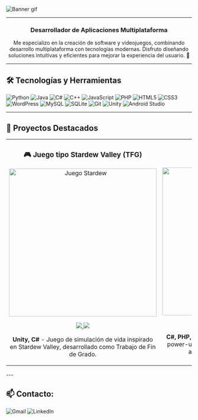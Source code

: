 ![Banner gif](https://github.com/user-attachments/assets/c13adf16-b103-472f-b634-86bc3796a0ac)


---
<h3 align="center">Desarrollador de Aplicaciones Multiplataforma</h3>

<p align="center">
Me especializo en la creación de software y videojuegos, combinando desarrollo multiplataforma con tecnologías modernas.
Disfruto diseñando soluciones intuitivas y eficientes para mejorar la experiencia del usuario. 🚀
</p>

---

<h2 align="left">🛠️ Tecnologías y Herramientas</h2>
<p align="left">
  
<img src="https://img.shields.io/badge/python-3670A0?style=for-the-badge&logo=python&logoColor=ffdd54" alt="Python" />
<img src="https://img.shields.io/badge/java-%23ED8B00.svg?style=for-the-badge&logo=openjdk&logoColor=white" alt="Java" />
<img src="https://img.shields.io/badge/C%23-7B3399?style=for-the-badge&logo=c%2B%2B&logoColor=white" alt="C#" />
<img src="https://img.shields.io/badge/C%2B%2B-00599C?style=for-the-badge&logo=c%2B%2B&logoColor=white" alt="C++" />
<img src="https://img.shields.io/badge/javascript-%23323330.svg?style=for-the-badge&logo=javascript&logoColor=%23F7DF1E" alt="JavaScript" />
<img src="https://img.shields.io/badge/php-%23777BB4.svg?style=for-the-badge&logo=php&logoColor=white" alt="PHP" />

<img src="https://img.shields.io/badge/HTML5-E34F26?style=for-the-badge&logo=html5&logoColor=white" alt="HTML5" />
<img src="https://img.shields.io/badge/CSS3-1572B6?style=for-the-badge&logo=css3&logoColor=white" alt="CSS3" />
<img src="https://img.shields.io/badge/WordPress-21759B?style=for-the-badge&logo=wordpress&logoColor=white" alt="WordPress" />

<img src="https://img.shields.io/badge/mysql-4479A1.svg?style=for-the-badge&logo=mysql&logoColor=white" alt="MySQL" />
<img src="https://img.shields.io/badge/sqlite-%2307405e.svg?style=for-the-badge&logo=sqlite&logoColor=white" alt="SQLite" />

<img src="https://img.shields.io/badge/git-%23F05033.svg?style=for-the-badge&logo=git&logoColor=white" alt="Git" />
<img src="https://img.shields.io/badge/Unity-000000?style=for-the-badge&logo=unity&logoColor=white" alt="Unity" />
<img src="https://img.shields.io/badge/Android_Studio-3DDC84?style=for-the-badge&logo=android-studio&logoColor=white" alt="Android Studio" />

</p>

---

<h2 align="left">🚀 Proyectos Destacados</h2>
<div align="center">
<table>
<tr>
<td width="50%">
<h3 align="center">🎮 Juego tipo Stardew Valley (TFG)</h3>
<div align="center">
<a href="https://github.com/josemifdeez/stardew-like-game" target="_blank"><img src= "https://github.com/user-attachments/assets/1430437f-e37d-463f-bb8e-0d61b6ce6080" width="400" alt="Juego Stardew"/></a>
<p>
<!-- Botón de CODE -->
<a href="https://github.com/josemifdeez/stardew-like-game" target="_blank">
    <img src="https://img.shields.io/badge/CODE-2B2D42?style=for-the-badge&logo=github&logoColor=white">
</a>
<!-- Botón de WEBSITE -->
<a href="https://josemifdeez.github.io/stardew-like-game/" target="_blank">
    <img src="https://img.shields.io/badge/WEBSITE-4C77A6?style=for-the-badge&logoColor=white">
</a>
</p>
<p><strong>Unity, C#</strong> - Juego de simulación de vida inspirado en Stardew Valley, desarrollado como Trabajo de Fin de Grado.</p>
</div>
</td>

<td width="50%">
<h3 align="center">🦈 Runner 3D</h3>
<div align="center">
<a href="https://github.com/josemifdeez/runner3d" target="_blank"><img src= "https://github.com/user-attachments/assets/3fc2843b-32f9-4f5f-a87f-83769267a6f3" width="400" alt="ERP"/></a>
<p>
<a href="https://github.com/josemifdeez/runner3d" target="_blank">
    <img src="https://img.shields.io/badge/CODE-2B2D42?style=for-the-badge&logo=github&logoColor=white">
</a>
</p>
<p><strong>C#, PHP, Unity</strong> - Juego estilo endless runner, con power-ups, un sistema de clasificación en línea y almacenamiento de puntuaciones.</p>
</div>
</td>
</tr>
</table>
</div>
---

<h2 align="left">📫 Contacto:</h2>
<p align="left">
    <a href="mailto:josemifdeez@gmail.com" style="text-decoration: none;">
        <img src="https://img.shields.io/badge/josemifdeez@gmail.com-2C2C2C?style=for-the-badge&logo=gmail&logoColor=D14836" alt="Gmail" />
    </a><a href="https://www.linkedin.com/in/jmlopezfernandez/" target="_blank" style="text-decoration: none;">
        <img src="https://img.shields.io/badge/LinkedIn-0077B5.svg?style=for-the-badge&logo=linkedin&logoColor=white" alt="LinkedIn" />
    </a>
</div>

</p>

